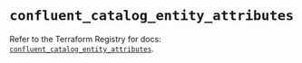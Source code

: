 # `confluent_catalog_entity_attributes`

Refer to the Terraform Registry for docs: [`confluent_catalog_entity_attributes`](https://registry.terraform.io/providers/confluentinc/confluent/2.9.0/docs/resources/catalog_entity_attributes).
